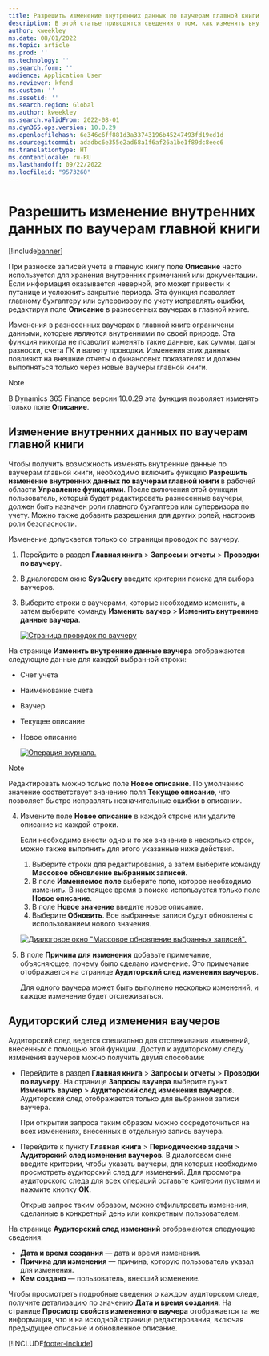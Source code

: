 ```yaml
---
title: Разрешить изменение внутренних данных по ваучерам главной книги
description: В этой статье приводятся сведения о том, как изменять внутренние данные по ваучерам главной книги.
author: kweekley
ms.date: 08/01/2022
ms.topic: article
ms.prod: ''
ms.technology: ''
ms.search.form: ''
audience: Application User
ms.reviewer: kfend
ms.custom: ''
ms.assetid: ''
ms.search.region: Global
ms.author: kweekley
ms.search.validFrom: 2022-08-01
ms.dyn365.ops.version: 10.0.29
ms.openlocfilehash: 6e346c6ff881d3a33743196b45247493fd19ed1d
ms.sourcegitcommit: adadbc6e355e2ad68a1f6af26a1be1f89dc8eec6
ms.translationtype: HT
ms.contentlocale: ru-RU
ms.lasthandoff: 09/22/2022
ms.locfileid: "9573260"
---
```

# <a name="allow-edits-to-internal-data-on-general-ledger-vouchers"></a>Разрешить изменение внутренних данных по ваучерам главной книги

[!include[banner](../includes/banner.md)]


При разноске записей учета в главную книгу поле **Описание** часто используется для хранения внутренних примечаний или документации. Если информация оказывается неверной, это может привести к путанице и усложнить закрытие периода. Эта функция позволяет главному бухгалтеру или супервизору по учету исправлять ошибки, редактируя поле **Описание** в разнесенных ваучерах в главной книге.

Изменения в разнесенных ваучерах в главной книге ограничены данными, которые являются внутренними по своей природе. Эта функция никогда не позволит изменять такие данные, как суммы, даты разноски, счета ГК и валюту проводки. Изменения этих данных повлияют на внешние отчеты о финансовых показателях и должны выполняться только через новые ваучеры главной книги.

> [!NOTE]
> В Dynamics 365 Finance версии 10.0.29 эта функция позволяет изменять только поле **Описание**.

## <a name="edit-internal-data-on-general-ledger-vouchers"></a>Изменение внутренних данных по ваучерам главной книги

Чтобы получить возможность изменять внутренние данные по ваучерам главной книги, необходимо включить функцию **Разрешить изменение внутренних данных по ваучерам главной книги** в рабочей области **Управление функциями**.
После включения этой функции пользователь, который будет редактировать разнесенные ваучеры, должен быть назначен роли главного бухгалтера или супервизора по учету. Можно также добавить разрешения для других ролей, настроив роли безопасности.

Изменение допускается только со страницы проводок по ваучеру.

1. Перейдите в раздел **Главная книга** > **Запросы и отчеты** > **Проводки по ваучеру**.
2. В диалоговом окне **SysQuery** введите критерии поиска для выбора ваучеров.
3. Выберите строки с ваучерами, которые необходимо изменить, а затем выберите команду **Изменить ваучер** > **Изменить внутренние данные ваучера**.

    [![Страница проводок по ваучеру](./media/voucher-transactions-page.png)](./media/voucher-transactions-page.png)
    
На странице **Изменить внутренние данные ваучера** отображаются следующие данные для каждой выбранной строки:
  
  - Счет учета
  - Наименование счета
  - Ваучер
  - Текущее описание
  - Новое описание

    [![Операция журнала.](./media/edit-internal-voucher-data.png)](./media/edit-internal-voucher-data.png)
    
> [!NOTE]
> Редактировать можно только поле **Новое описание**. По умолчанию значение соответствует значению поля **Текущее описание**, что позволяет быстро исправлять незначительные ошибки в описании.

4. Измените поле **Новое описание** в каждой строке или удалите описание из каждой строки.

   Если необходимо внести одно и то же значение в несколько строк, можно также выполнить для этого указанные ниже действия.

      1. Выберите строки для редактирования, а затем выберите команду **Массовое обновление выбранных записей**.
      2. В поле **Изменяемое поле** выберите поле, которое необходимо изменить. В настоящее время в поиске используется только поле **Новое описание**.
      3. В поле **Новое значение** введите новое описание.
      4. Выберите **Обновить**. Все выбранные записи будут обновлены с использованием нового значения.

      [![Диалоговое окно "Массовое обновление выбранных записей".](./media/bulk-update-selected-records.png)](./media/bulk-update-selected-records.png)
    
5. В поле **Причина для изменения** добавьте примечание, объясняющее, почему было сделано изменение. Это примечание отображается на странице **Аудиторский след изменения ваучеров**.

   Для одного ваучера может быть выполнено несколько изменений, и каждое изменение будет отслеживаться.

## <a name="audit-trail-of-voucher-edits"></a>Аудиторский след изменения ваучеров

Аудиторский след ведется специально для отслеживания изменений, внесенных с помощью этой функции. Доступ к аудиторскому следу изменения ваучеров можно получить двумя способами:

  - Перейдите в раздел **Главная книга** > **Запросы и отчеты** > **Проводки по ваучеру**. На странице **Запросы ваучера** выберите пункт **Изменить ваучер** > **Аудиторский след изменения ваучеров**. Аудиторский след отображается только для выбранной записи ваучера. 
   
    При открытии запроса таким образом можно сосредоточиться на всех изменениях, внесенных в отдельную запись ваучера.
  
  - Перейдите к пункту **Главная книга** > **Периодические задачи** > **Аудиторский след изменения ваучеров**. В диалоговом окне введите критерии, чтобы указать ваучеры, для которых необходимо просмотреть аудиторский след для изменений. Для просмотра аудиторского следа для всех операций оставьте критерии пустыми и нажмите кнопку **ОК**. 
    
    Открыв запрос таким образом, можно отфильтровать изменения, сделанные в конкретный день или конкретным пользователем.

На странице **Аудиторский след изменений** отображаются следующие сведения:

- **Дата и время создания** — дата и время изменения.
- **Причина для изменения** — причина, которую пользователь указал для изменения.
- **Кем создано** — пользователь, внесший изменение.

Чтобы просмотреть подробные сведения о каждом аудиторском следе, получите детализацию по значению **Дата и время создания**. На странице **Просмотр свойств измененного ваучера** отображается та же информация, что и на исходной странице редактирования, включая предыдущее описание и обновленное описание.


[!INCLUDE[footer-include](../../includes/footer-banner.md)]
